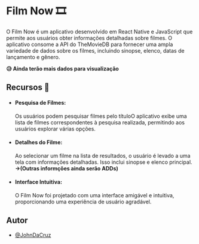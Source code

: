 
# Film Now 🎞️

O Film Now é um aplicativo desenvolvido em React Native e JavaScript que permite aos usuários obter informações detalhadas sobre filmes. O aplicativo consome a API do TheMovieDB para fornecer uma ampla variedade de dados sobre os filmes, incluindo sinopse, elenco, datas de lançamento e gênero.

**😥 Ainda terão mais dados para visualização**



## Recursos 🚀

- #### Pesquisa de Filmes: 
    Os usuários podem pesquisar filmes pelo títuloO aplicativo exibe uma lista de filmes correspondentes à pesquisa realizada, permitindo aos usuários explorar várias opções.

- #### Detalhes do Filme: 
    Ao selecionar um filme na lista de resultados, o usuário é levado a uma tela com informações detalhadas. Isso inclui sinopse e elenco principal. **->(Outras informções ainda serão ADDs)**

- #### Interface Intuitiva: 
    O Film Now foi projetado com uma interface amigável e intuitiva, proporcionando uma experiência de usuário agradável.

## Autor

- [@JohnDaCruz](https://github.com/JohnDaCruz)

